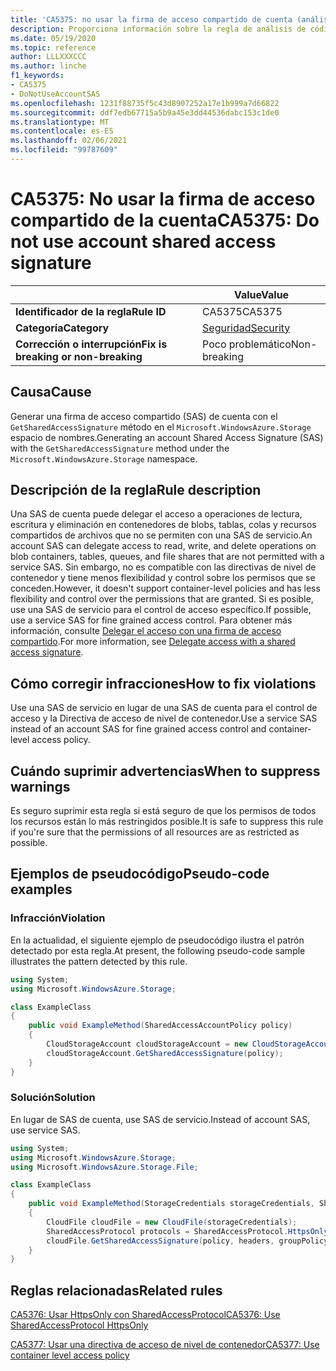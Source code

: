 ```yaml
---
title: 'CA5375: no usar la firma de acceso compartido de cuenta (análisis de código)'
description: Proporciona información sobre la regla de análisis de código CA5375, incluidas las causas, cómo corregir las infracciones y cuándo suprimirlas.
ms.date: 05/19/2020
ms.topic: reference
author: LLLXXXCCC
ms.author: linche
f1_keywords:
- CA5375
- DoNotUseAccountSAS
ms.openlocfilehash: 1231f88735f5c43d8907252a17e1b999a7d66822
ms.sourcegitcommit: ddf7edb67715a5b9a45e3dd44536dabc153c1de0
ms.translationtype: MT
ms.contentlocale: es-ES
ms.lasthandoff: 02/06/2021
ms.locfileid: "99787609"
---
```

# <a name="ca5375-do-not-use-account-shared-access-signature"></a><span data-ttu-id="6b54d-103">CA5375: No usar la firma de acceso compartido de la cuenta</span><span class="sxs-lookup"><span data-stu-id="6b54d-103">CA5375: Do not use account shared access signature</span></span>

| | <span data-ttu-id="6b54d-104">Value</span><span class="sxs-lookup"><span data-stu-id="6b54d-104">Value</span></span> |
|-|-|
| <span data-ttu-id="6b54d-105">**Identificador de la regla**</span><span class="sxs-lookup"><span data-stu-id="6b54d-105">**Rule ID**</span></span> |<span data-ttu-id="6b54d-106">CA5375</span><span class="sxs-lookup"><span data-stu-id="6b54d-106">CA5375</span></span>|
| <span data-ttu-id="6b54d-107">**Categoría**</span><span class="sxs-lookup"><span data-stu-id="6b54d-107">**Category**</span></span> |[<span data-ttu-id="6b54d-108">Seguridad</span><span class="sxs-lookup"><span data-stu-id="6b54d-108">Security</span></span>](security-warnings.md)|
| <span data-ttu-id="6b54d-109">**Corrección o interrupción**</span><span class="sxs-lookup"><span data-stu-id="6b54d-109">**Fix is breaking or non-breaking**</span></span> |<span data-ttu-id="6b54d-110">Poco problemático</span><span class="sxs-lookup"><span data-stu-id="6b54d-110">Non-breaking</span></span>|

## <a name="cause"></a><span data-ttu-id="6b54d-111">Causa</span><span class="sxs-lookup"><span data-stu-id="6b54d-111">Cause</span></span>

<span data-ttu-id="6b54d-112">Generar una firma de acceso compartido (SAS) de cuenta con el `GetSharedAccessSignature` método en el `Microsoft.WindowsAzure.Storage` espacio de nombres.</span><span class="sxs-lookup"><span data-stu-id="6b54d-112">Generating an account Shared Access Signature (SAS) with the `GetSharedAccessSignature` method under the `Microsoft.WindowsAzure.Storage` namespace.</span></span>

## <a name="rule-description"></a><span data-ttu-id="6b54d-113">Descripción de la regla</span><span class="sxs-lookup"><span data-stu-id="6b54d-113">Rule description</span></span>

<span data-ttu-id="6b54d-114">Una SAS de cuenta puede delegar el acceso a operaciones de lectura, escritura y eliminación en contenedores de blobs, tablas, colas y recursos compartidos de archivos que no se permiten con una SAS de servicio.</span><span class="sxs-lookup"><span data-stu-id="6b54d-114">An account SAS can delegate access to read, write, and delete operations on blob containers, tables, queues, and file shares that are not permitted with a service SAS.</span></span> <span data-ttu-id="6b54d-115">Sin embargo, no es compatible con las directivas de nivel de contenedor y tiene menos flexibilidad y control sobre los permisos que se conceden.</span><span class="sxs-lookup"><span data-stu-id="6b54d-115">However, it doesn't support container-level policies and has less flexibility and control over the permissions that are granted.</span></span> <span data-ttu-id="6b54d-116">Si es posible, use una SAS de servicio para el control de acceso específico.</span><span class="sxs-lookup"><span data-stu-id="6b54d-116">If possible, use a service SAS for fine grained access control.</span></span> <span data-ttu-id="6b54d-117">Para obtener más información, consulte [Delegar el acceso con una firma de acceso compartido](/rest/api/storageservices/delegate-access-with-shared-access-signature).</span><span class="sxs-lookup"><span data-stu-id="6b54d-117">For more information, see [Delegate access with a shared access signature](/rest/api/storageservices/delegate-access-with-shared-access-signature).</span></span>

## <a name="how-to-fix-violations"></a><span data-ttu-id="6b54d-118">Cómo corregir infracciones</span><span class="sxs-lookup"><span data-stu-id="6b54d-118">How to fix violations</span></span>

<span data-ttu-id="6b54d-119">Use una SAS de servicio en lugar de una SAS de cuenta para el control de acceso y la Directiva de acceso de nivel de contenedor.</span><span class="sxs-lookup"><span data-stu-id="6b54d-119">Use a service SAS instead of an account SAS for fine grained access control and container-level access policy.</span></span>

## <a name="when-to-suppress-warnings"></a><span data-ttu-id="6b54d-120">Cuándo suprimir advertencias</span><span class="sxs-lookup"><span data-stu-id="6b54d-120">When to suppress warnings</span></span>

<span data-ttu-id="6b54d-121">Es seguro suprimir esta regla si está seguro de que los permisos de todos los recursos están lo más restringidos posible.</span><span class="sxs-lookup"><span data-stu-id="6b54d-121">It is safe to suppress this rule if you're sure that the permissions of all resources are as restricted as possible.</span></span>

## <a name="pseudo-code-examples"></a><span data-ttu-id="6b54d-122">Ejemplos de pseudocódigo</span><span class="sxs-lookup"><span data-stu-id="6b54d-122">Pseudo-code examples</span></span>

### <a name="violation"></a><span data-ttu-id="6b54d-123">Infracción</span><span class="sxs-lookup"><span data-stu-id="6b54d-123">Violation</span></span>

<span data-ttu-id="6b54d-124">En la actualidad, el siguiente ejemplo de pseudocódigo ilustra el patrón detectado por esta regla.</span><span class="sxs-lookup"><span data-stu-id="6b54d-124">At present, the following pseudo-code sample illustrates the pattern detected by this rule.</span></span>

```csharp
using System;
using Microsoft.WindowsAzure.Storage;

class ExampleClass
{
    public void ExampleMethod(SharedAccessAccountPolicy policy)
    {
        CloudStorageAccount cloudStorageAccount = new CloudStorageAccount();
        cloudStorageAccount.GetSharedAccessSignature(policy);
    }
}
```

### <a name="solution"></a><span data-ttu-id="6b54d-125">Solución</span><span class="sxs-lookup"><span data-stu-id="6b54d-125">Solution</span></span>

<span data-ttu-id="6b54d-126">En lugar de SAS de cuenta, use SAS de servicio.</span><span class="sxs-lookup"><span data-stu-id="6b54d-126">Instead of account SAS, use service SAS.</span></span>

```csharp
using System;
using Microsoft.WindowsAzure.Storage;
using Microsoft.WindowsAzure.Storage.File;

class ExampleClass
{
    public void ExampleMethod(StorageCredentials storageCredentials, SharedAccessFilePolicy policy, SharedAccessFileHeaders headers, string groupPolicyIdentifier, IPAddressOrRange ipAddressOrRange)
    {
        CloudFile cloudFile = new CloudFile(storageCredentials);
        SharedAccessProtocol protocols = SharedAccessProtocol.HttpsOnly;
        cloudFile.GetSharedAccessSignature(policy, headers, groupPolicyIdentifier, protocols, ipAddressOrRange);
    }
}
```

## <a name="related-rules"></a><span data-ttu-id="6b54d-127">Reglas relacionadas</span><span class="sxs-lookup"><span data-stu-id="6b54d-127">Related rules</span></span>

[<span data-ttu-id="6b54d-128">CA5376: Usar HttpsOnly con SharedAccessProtocol</span><span class="sxs-lookup"><span data-stu-id="6b54d-128">CA5376: Use SharedAccessProtocol HttpsOnly</span></span>](ca5376.md)

[<span data-ttu-id="6b54d-129">CA5377: Usar una directiva de acceso de nivel de contenedor</span><span class="sxs-lookup"><span data-stu-id="6b54d-129">CA5377: Use container level access policy</span></span>](ca5377.md)
